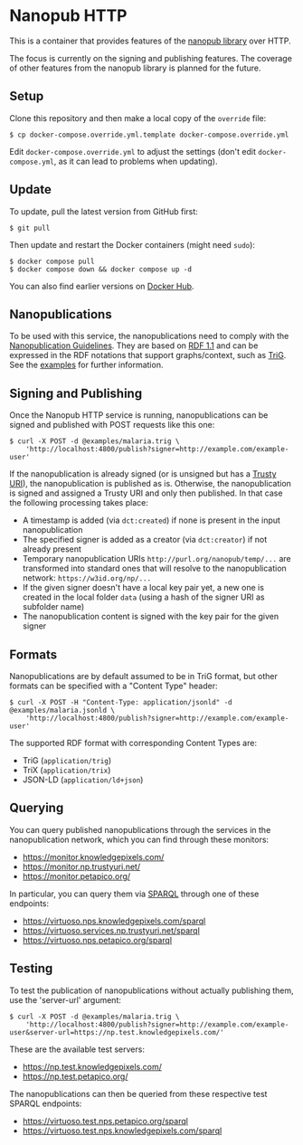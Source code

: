 # Nanopub HTTP

This is a container that provides features of the [nanopub library](https://github.com/Nanopublication/nanopub-java) over HTTP.

The focus is currently on the signing and publishing features. The coverage of other features from the nanopub library is planned for the future.


## Setup

Clone this repository and then make a local copy of the `override` file:

    $ cp docker-compose.override.yml.template docker-compose.override.yml

Edit `docker-compose.override.yml` to adjust the settings (don't edit `docker-compose.yml`, as it can lead to problems when updating).


## Update

To update, pull the latest version from GitHub first:

    $ git pull

Then update and restart the Docker containers (might need `sudo`):

    $ docker compose pull
    $ docker compose down && docker compose up -d

You can also find earlier versions on [Docker Hub](https://hub.docker.com/r/nanopub/http/tags).


## Nanopublications

To be used with this service, the nanopublications need to comply with the [Nanopublication Guidelines](https://nanopub.net/guidelines/working_draft/).
They are based on [RDF 1.1](https://www.w3.org/TR/rdf11-concepts/) and can be expressed in the RDF notations that support graphs/context,
such as [TriG](https://www.w3.org/TR/trig/). See the [examples](examples/) for further information.


## Signing and Publishing

Once the Nanopub HTTP service is running, nanopublications can be signed and published with POST requests like this one:

    $ curl -X POST -d @examples/malaria.trig \
        'http://localhost:4800/publish?signer=http://example.com/example-user'

If the nanopublication is already signed (or is unsigned but has a [Trusty URI](https://trustyuri.net/)), the nanopublication is published as is. Otherwise, the nanopublication
is signed and assigned a Trusty URI and only then published. In that case the following processing takes place:

- A timestamp is added (via `dct:created`) if none is present in the input nanopublication
- The specified signer is added as a creator (via `dct:creator`) if not already present
- Temporary nanopublication URIs `http://purl.org/nanopub/temp/...` are transformed into standard ones that will resolve to the nanopublication network: `https://w3id.org/np/...`
- If the given signer doesn't have a local key pair yet, a new one is created in the local folder `data` (using a hash of the signer URI as subfolder name)
- The nanopublication content is signed with the key pair for the given signer


## Formats

Nanopublications are by default assumed to be in TriG format, but other formats can be specified with a "Content Type" header:

    $ curl -X POST -H "Content-Type: application/jsonld" -d @examples/malaria.jsonld \
        'http://localhost:4800/publish?signer=http://example.com/example-user'

The supported RDF format with corresponding Content Types are:

- TriG (`application/trig`)
- TriX (`application/trix`)
- JSON-LD (`application/ld+json`)


## Querying

You can query published nanopublications through the services in the nanopublication network, which you can find through these monitors:

- https://monitor.knowledgepixels.com/
- https://monitor.np.trustyuri.net/
- https://monitor.petapico.org/

In particular, you can query them via [SPARQL](https://www.w3.org/TR/sparql11-query/) through one of these endpoints:

- https://virtuoso.nps.knowledgepixels.com/sparql
- https://virtuoso.services.np.trustyuri.net/sparql
- https://virtuoso.nps.petapico.org/sparql


## Testing

To test the publication of nanopublications without actually publishing them, use the 'server-url' argument:

    $ curl -X POST -d @examples/malaria.trig \
        'http://localhost:4800/publish?signer=http://example.com/example-user&server-url=https://np.test.knowledgepixels.com/'

These are the available test servers:

- https://np.test.knowledgepixels.com/
- https://np.test.petapico.org/

The nanopublications can then be queried from these respective test SPARQL endpoints:

- https://virtuoso.test.nps.petapico.org/sparql
- https://virtuoso.test.nps.knowledgepixels.com/sparql
